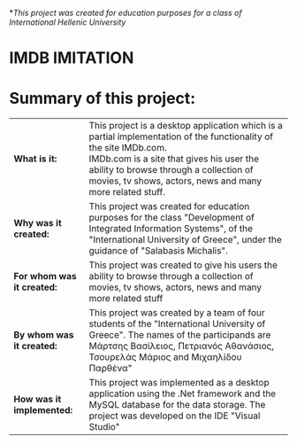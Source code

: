 **This project was created for education purposes for a class of International Hellenic University*

# IMDB IMITATION
<h1>Summary of this project:</h1>
<table>
  <tr>
    <td><b>What is it:</b></td>
    <td>This project is a desktop application which is a partial implementation of the functionality of the site IMDb.com.<br>
      IMDb.com is a site that gives his user the ability to browse through a collection of movies, tv shows, actors, news and many more related stuff.</td>
  </tr>
  <tr>
    <td><b>Why was it created:</b></td>
    <td>This project was created for education purposes for the class "Development of Integrated Information Systems", of the "International University of Greece", under the guidance of "Salabasis Michalis".</td>
  </tr>
  <tr>
    <td><b/>For whom was it created:<b></td>
    <td>This project was created to give his users the ability to browse through a collection of movies, tv shows, actors, news and many more related stuff</td>
  </tr>
  <tr>
    <td><b/>By whom was it created:<b></td>
    <td>This project was created by a team of four students of the "International University of Greece". The names of the participands are Μάρτσης Βασίλειος, Πετριανός Αθανάσιος, Τσουρελάς Μάριος and Μιχαηλίδου Παρθένα"</td>
  </tr>
  <tr>
    <td><b>How was it implemented:</b></td>
    <td>This project was implemented as a desktop application using the .Net framework and the MySQL database for the data storage. The project was developed on the IDE "Visual Studio"</td>
  </tr>
</table>
